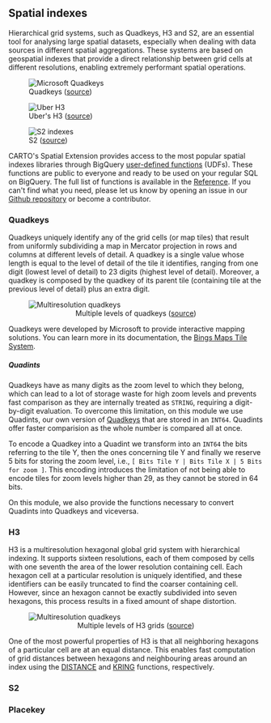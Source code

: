## Spatial indexes

Hierarchical grid systems, such as Quadkeys, H3 and S2, are an essential tool for analysing large spatial datasets, especially when dealing with data sources in different spatial aggregations. These systems are based on geospatial indexes that provide a direct relationship between grid cells at different resolutions, enabling extremely performant spatial operations.

<div class="figures-table">
    <figure class="figure">
        <img src="/img/bq-spatial-extension/spatial-indexes/quadkeys-microsoft.jpg" alt="Microsoft Quadkeys">
        <figcaption class="figcaption">Quadkeys (<a href="https://docs.microsoft.com/en-us/bingmaps/articles/bing-maps-tile-system">source</a>)</figcaption>
    </figure>
    <figure class="figure">
        <img src="/img/bq-spatial-extension/spatial-indexes/h3-uber-globe.png" alt="Uber H3">
        <figcaption class="figcaption">Uber's H3 (<a href="https://eng.uber.com/h3/">source</a>)</figcaption>
    </figure>
    <figure class="figure">
        <img src="/img/bq-spatial-extension/spatial-indexes/s2-florida.gif" alt="S2 indexes">
        <figcaption class="figcaption">S2 (<a href="https://s2geometry.io/devguide/examples/coverings">source</a>)</figcaption>
    </figure>
</div>

CARTO's Spatial Extension provides access to the most popular spatial indexes libraries through BigQuery [user-defined functions](https://cloud.google.com/bigquery/docs/reference/standard-sql/user-defined-functions) (UDFs). These functions are public to everyone and ready to be used on your regular SQL on BigQuery. The full list of functions is available in the [Reference](/spatial-extension-bq/reference). If you can't find what you need, please let us know by opening an issue in our [Github repository](https://github.com/CartoDB/carto-spatial-extension) or become a contributor. 


### Quadkeys

Quadkeys uniquely identify any of the grid cells (or map tiles) that result from uniformly subdividing a map in Mercator projection in rows and columns at different levels of detail. A quadkey is a single value whose length is equal to the level of detail of the tile it identifies, ranging from one digit (lowest level of detail) to 23 digits (highest level of detail). Moreover, a quadkey is composed by the quadkey of its parent tile (containing tile at the previous level of detail) plus an extra digit. 

<div class="figures-table">
    <figure class="figure">
        <img src="/img/bq-spatial-extension/spatial-indexes/quadkeys-multilevel-microsoft.jpg" alt="Multiresolution quadkeys">
        <figcaption class="figcaption" style="text-align:center">Multiple levels of quadkeys (<a href="https://docs.microsoft.com/en-us/bingmaps/articles/bing-maps-tile-system">source</a>)</figcaption>
    </figure>
</div>


Quadkeys were developed by Microsoft to provide interactive mapping solutions. You can learn more in its documentation, the [Bings Maps Tile System](https://docs.microsoft.com/en-us/bingmaps/articles/bing-maps-tile-system).

##### Quadints

Quadkeys have as many digits as the zoom level to which they belong, which can lead to a lot of storage waste for high zoom levels and prevents fast comparison as they are internally treated as `STRING`, requiring a digit-by-digit evaluation. To overcome this limitation, on this module we use Quadints, our own version of [Quadkeys](https://wiki.openstreetmap.org/wiki/QuadTiles) that are stored in an `INT64`. Quadints offer faster comparision as the whole number is compared all at once.

To encode a Quadkey into a Quadint we transform into an `INT64` the bits referring to the tile Y, then the ones concerning tile Y and finally we reserve 5 bits for storing the zoom level, i.e., `[ Bits Tile Y | Bits Tile X | 5 Bits for zoom ]`. This encoding introduces the limitation of not being able to encode tiles for zoom levels higher than 29, as they cannot be stored in 64 bits. 

On this module, we also provide the functions necessary to convert Quadints into Quadkeys and viceversa.


### H3

H3 is a multiresolution hexagonal global grid system with hierarchical indexing. It supports sixteen resolutions, each of them composed by cells with one seventh the area of the lower resolution containing cell. Each hexagon cell at a particular resolution is uniquely identified, and these identifiers can be easily truncated to find the coarser containing cell. However, since an hexagon cannot be exactly subdivided into seven hexagons, this process results in a fixed amount of shape distortion.  

<div class="figures-table">
    <figure class="figure">
        <img src="/img/bq-spatial-extension/spatial-indexes/h3-multilevel-uber.png" alt="Multiresolution quadkeys">
        <figcaption class="figcaption" style="text-align:center">Multiple levels of H3 grids (<a href="https://docs.microsoft.com/en-us/bingmaps/articles/bing-maps-tile-system">source</a>)</figcaption>
    </figure>
</div>

One of the most powerful properties of H3 is that all neighboring hexagons of a particular cell are at an equal distance. This enables fast computation of grid distances between hexagons and neighbouring areas around an index using the [DISTANCE](/spatial-extension-bq/reference/#h3kring) and [KRING](/spatial-extension-bq/reference/#h3distance) functions, respectively. 

### S2
### Placekey
